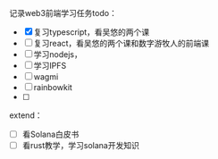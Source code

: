 记录web3前端学习任务todo：

- [x] 复习typescript，看吴悠的两个课
- [ ] 复习react，看吴悠的两个课和数字游牧人的前端课
- [ ] 学习nodejs，
- [ ] 学习IPFS
- [ ] wagmi
- [ ] rainbowkit
- [ ] 

extend：
- [ ] 看Solana白皮书
- [ ] 看rust教学，学习solana开发知识

###  
```bash

```